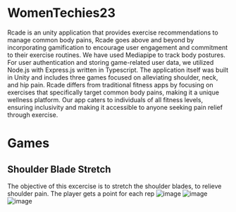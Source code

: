 # WomenTechies23
Rcade is an unity application that provides exercise recommendations to manage common body pains, Rcade goes above and beyond by incorporating gamification to encourage user engagement and commitment to their exercise routines.
We have used Mediapipe to track body postures. For user authentication and storing game-related user data, we utilized Node.js with Express.js written in Typescript. The application itself was built in Unity and includes three games focused on alleviating shoulder, neck, and hip pain.
Rcade differs from traditional fitness apps by focusing on exercises that specifically target common body pains, making it a unique wellness platform. Our app caters to individuals of all fitness levels, ensuring inclusivity and making it accessible to anyone seeking pain relief through exercise.

# Games
## Shoulder Blade Stretch
The objective of this excercise is to stretch the shoulder blades, to relieve shoulder pain. The player gets a point for each rep
![image](https://user-images.githubusercontent.com/76583147/230734292-92a95fe0-f62c-44d9-8581-efeccd131cce.png)
![image](https://user-images.githubusercontent.com/76583147/230734295-2527f37d-2796-4743-9426-e43ad32bd579.png)
![image](https://user-images.githubusercontent.com/76583147/230734298-d5621526-9c75-426c-b0cf-2f9479bd7daa.png)


